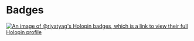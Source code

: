 # Badges
[![An image of @riyatyag's Holopin badges, which is a link to view their full Holopin profile](https://holopin.me/riyatyag)](https://holopin.io/@riyatyag)
